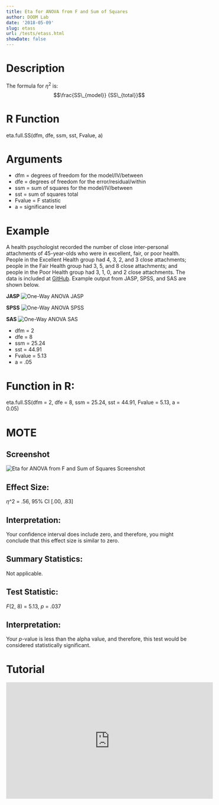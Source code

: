 ```yaml
---
title: Eta for ANOVA from F and Sum of Squares
author: DOOM Lab
date: '2018-05-09'
slug: etass
url: /tests/etass.html
showDate: false
---
```


<script src="//yihui.name/js/math-code.js"></script>
<script type = "text/x-mathjax-config">
MathJax.Hub.Config({
tex2jax: {
inlineMath: [['$', '$']],
}
})
</script>
<script async
src="//cdn.bootcss.com/mathjax/2.7.1/MathJax.js?config=TeX-MML-AM_CHTML">
</script>

# Description   

The formula for $\eta^2$ is: $$\frac{SS\_{model}} {SS\_{total}}$$

# R Function

eta.full.SS(dfm, dfe, ssm, sst, Fvalue, a)

# Arguments 

+ dfm = degrees of freedom for the model/IV/between   
+ dfe = degrees of freedom for the error/residual/within 
+ ssm = sum of squares for the model/IV/between
+ sst = sum of squares total
+ Fvalue = F statistic   
+ a	= significance level

# Example  

A health psychologist recorded the number of close inter-personal attachments of 45-year-olds who were in excellent, fair, or poor health. People in the Excellent Health group had 4, 3, 2, and 3 close attachments; people in the Fair Health group had 3, 5, and 8 close attachments; and people in the Poor Health group had 3, 1, 0, and 2 close attachments. The data is included at [GitHub](https://github.com/doomlab/shiny-server/tree/master/MOTE/examples). Example output from JASP, SPSS, and SAS are shown below.

**JASP**
![One-Way ANOVA JASP](https://raw.githubusercontent.com/doomlab/shiny-server/master/MOTE/examples/bn%201%20ANOVA%20JASP.png)

**SPSS**
![One-Way ANOVA SPSS](https://raw.githubusercontent.com/doomlab/shiny-server/master/MOTE/examples/bn%201%20anova%20SPSS.png)

**SAS**
![One-Way ANOVA SAS](https://raw.githubusercontent.com/doomlab/shiny-server/master/MOTE/examples/bn%201%20anova%20SAS.PNG)

+ dfm = 2  
+ dfe = 8 
+ ssm = 25.24
+ sst = 44.91
+ Fvalue = 5.13   
+ a	= .05

# Function in R: 

eta.full.SS(dfm = 2, dfe = 8, ssm = 25.24, sst = 44.91, Fvalue = 5.13, a = 0.05)

# MOTE

## Screenshot

![Eta for ANOVA from F and Sum of Squares Screenshot](../images/etafullss.jpg)

## Effect Size:

$\eta\^2$ = .56, 95% CI [.00, .83]

## Interpretation: 

Your confidence interval does include zero, and therefore, you might conclude that this effect size is similar to zero.

## Summary Statistics: 

Not applicable. 

## Test Statistic: 

*F*(2, 8) = 5.13, *p* = .037

## Interpretation: 

Your *p*-value is less than the alpha value, and therefore, this test would be considered statistically significant.

# Tutorial

<iframe width="560" height="315" src="https://www.youtube.com/embed/5yfUgJB4mwY" frameborder="0" allow="autoplay; encrypted-media" allowfullscreen></iframe>
